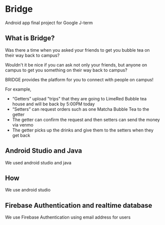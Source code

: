 # Bridge
Android app final project for Google J-term 

## What is Bridge?
Was there a time when you asked your friends to get you bubble tea on their way back to campus? 

Wouldn't it be nice if you can ask not only your friends, but anyone on campus to get you something on their way back to campus?

BRIDGE provides the platform for you to connect with people on campus!

For example,
* “Getters” upload "trips" that they are going to LimeRed Bubble tea house and will be back by 5:00PM today 
* “Setters” can request orders such as one Matcha Bubble Tea to the getter
* The getter can confirm the request and then setters can send the money via venmo 
* The getter picks up the drinks and give them to the setters when they get back

## Android Studio and Java
We used android studio and java 

## How
We use android studio 

## Firebase Authentication and realtime database
We use Firebase Authentication using email address for users 




